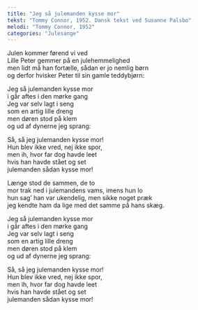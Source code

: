 ```yaml
---
title: "Jeg så julemanden kysse mor"
tekst: "Tommy Connor, 1952. Dansk tekst ved Susanne Palsbo"
melodi: "Tommy Connor, 1952"
categories: "Julesange"
---
```

Julen kommer førend vi ved<br>
Lille Peter gemmer på en julehemmelighed<br>
men lidt må han fortælle, sådan er jo nemlig børn<br>
og derfor hvisker Peter til sin gamle teddybjørn:<br>

Jeg så julemanden kysse mor<br>
i går aftes i den mørke gang<br>
Jeg var selv lagt i seng<br>
som en artig lille dreng<br>
men døren stod på klem<br>
og ud af dynerne jeg sprang:<br>

Så, så jeg julemanden kysse mor!<br>
Hun blev ikke vred, nej ikke spor,<br>
men ih, hvor far dog havde leet<br>
hvis han havde stået og set<br>
julemanden sådan kysse mor!<br>

Længe stod de sammen, de to<br>
mor trak ned i julemandens vams, imens hun lo<br>
hun sag’ han var ukendelig, men sikke noget præk<br>
jeg kendte ham da lige med det samme på hans skæg.<br>

Jeg så julemanden kysse mor<br>
i går aftes i den mørke gang<br>
Jeg var selv lagt i seng<br>
som en artig lille dreng<br>
men døren stod på klem<br>
og ud af dynerne jeg sprang:<br>

Så, så jeg julemanden kysse mor!<br>
Hun blev ikke vred, nej ikke spor,<br>
men ih, hvor far dog havde leet<br>
hvis han havde stået og set<br>
julemanden sådan kysse mor!<br>
